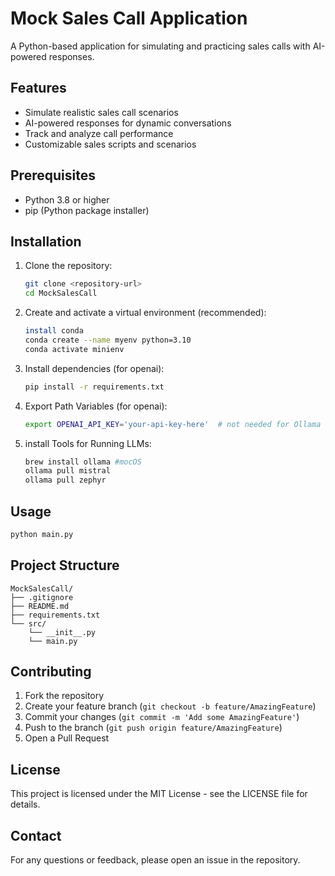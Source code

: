 # Mock Sales Call Application

A Python-based application for simulating and practicing sales calls with AI-powered responses.

## Features
- Simulate realistic sales call scenarios
- AI-powered responses for dynamic conversations
- Track and analyze call performance
- Customizable sales scripts and scenarios

## Prerequisites
- Python 3.8 or higher
- pip (Python package installer)

## Installation
1. Clone the repository:
   ```bash
   git clone <repository-url>
   cd MockSalesCall
   ```

2. Create and activate a virtual environment (recommended):
   ```bash
   install conda
   conda create --name myenv python=3.10
   conda activate minienv   
   ```

3. Install dependencies (for openai):
   ```bash
   pip install -r requirements.txt
   ```
4. Export Path Variables (for openai):
   ```bash
   export OPENAI_API_KEY='your-api-key-here'  # not needed for Ollama
   ```
5. install Tools for Running LLMs:
   ```bash
   brew install ollama #mocOS
   ollama pull mistral       
   ollama pull zephyr       
   ```

## Usage
```bash
python main.py
```

## Project Structure
```
MockSalesCall/
├── .gitignore
├── README.md
├── requirements.txt
└── src/
    └── __init__.py
    └── main.py
```

## Contributing
1. Fork the repository
2. Create your feature branch (`git checkout -b feature/AmazingFeature`)
3. Commit your changes (`git commit -m 'Add some AmazingFeature'`)
4. Push to the branch (`git push origin feature/AmazingFeature`)
5. Open a Pull Request

## License
This project is licensed under the MIT License - see the LICENSE file for details.

## Contact
For any questions or feedback, please open an issue in the repository.
